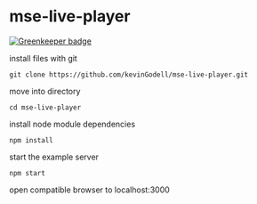 # mse-live-player

[![Greenkeeper badge](https://badges.greenkeeper.io/kevinGodell/mse-live-player.svg)](https://greenkeeper.io/)

install files with git

```
git clone https://github.com/kevinGodell/mse-live-player.git
```

move into directory

```
cd mse-live-player
```

install node module dependencies

```
npm install
```

start the example server

```
npm start
```

open compatible browser to localhost:3000